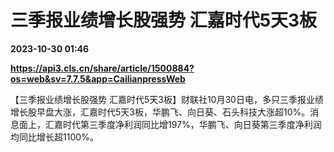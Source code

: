 # 三季报业绩增长股强势 汇嘉时代5天3板

**2023-10-30 01:46**

**https://api3.cls.cn/share/article/1500884?os=web&sv=7.7.5&app=CailianpressWeb**

【三季报业绩增长股强势 汇嘉时代5天3板】财联社10月30日电，多只三季报业绩增长股早盘大涨，汇嘉时代5天3板，华鹏飞、向日葵、石头科技大涨超10%。消息面上，汇嘉时代第三季度净利润同比增197%，华鹏飞、向日葵第三季度净利润均同比增长超1100%。